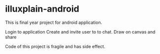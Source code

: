 # illuxplain-android
This is final year project for android application. 

Login to application
Create and invite user to to chat.
Draw on canvas and share

Code of this project is fragile and has side effect.
